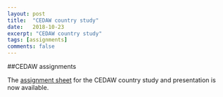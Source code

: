 ```yaml
---
layout: post
title:  "CEDAW country study"
date:   2018-10-23
excerpt: "CEDAW country study"
tags: [assignments]
comments: false
---
```


##CEDAW assignments

The [assignment sheet](https://drive.google.com/file/d/11kFLgjTI5OFSu8jcE2NtGtcQLmcdcpFe/view?usp=sharing) for the CEDAW country study and presentation is now available.